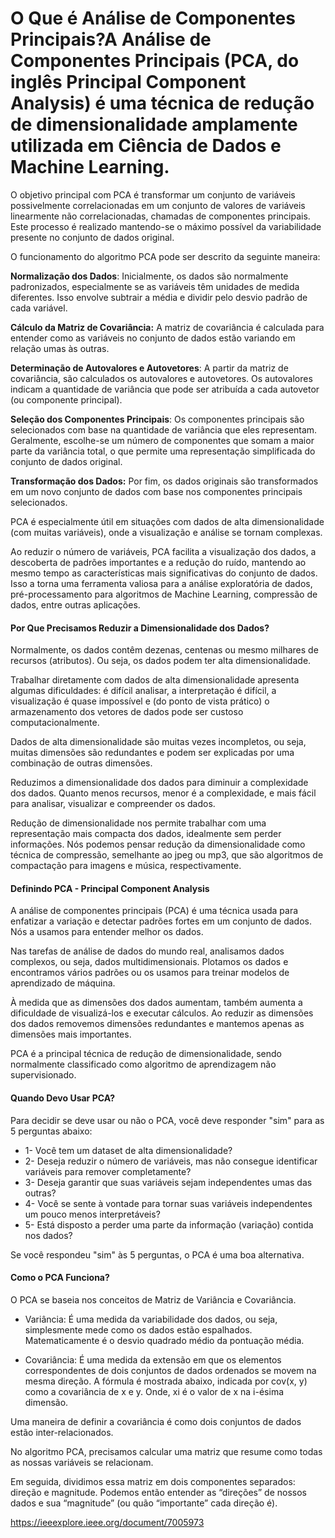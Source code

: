 # O Que é Análise de Componentes Principais?A Análise de Componentes Principais (PCA, do inglês Principal Component Analysis) é uma técnica de redução de dimensionalidade amplamente utilizada em Ciência de Dados e Machine Learning.

O objetivo principal com PCA é transformar um conjunto de variáveis possivelmente correlacionadas em um conjunto de valores de variáveis linearmente não correlacionadas, chamadas de componentes principais. Este processo é realizado mantendo-se o máximo possível da variabilidade presente no conjunto de dados original.

O funcionamento do algoritmo PCA pode ser descrito da seguinte maneira:

**Normalização dos Dados**: Inicialmente, os dados são normalmente padronizados, especialmente se as variáveis têm unidades de medida diferentes. Isso envolve subtrair a média e dividir pelo desvio padrão de cada variável.

**Cálculo da Matriz de Covariância:** A matriz de covariância é calculada para entender como as variáveis no conjunto de dados estão variando em relação umas às outras.

**Determinação de Autovalores e Autovetores**: A partir da matriz de covariância, são calculados os autovalores e autovetores. Os autovalores indicam a quantidade de variância que pode ser atribuída a cada autovetor (ou componente principal).

**Seleção dos Componentes Principais**: Os componentes principais são selecionados com base na quantidade de variância que eles representam. Geralmente, escolhe-se um número de componentes que somam a maior parte da variância total, o que permite uma representação simplificada do conjunto de dados original.

**Transformação dos Dados:** Por fim, os dados originais são transformados em um novo conjunto de dados com base nos componentes principais selecionados.

PCA é especialmente útil em situações com dados de alta dimensionalidade (com muitas variáveis), onde a visualização e análise se tornam complexas.

Ao reduzir o número de variáveis, PCA facilita a visualização dos dados, a descoberta de padrões importantes e a redução do ruído, mantendo ao mesmo tempo as características mais significativas do conjunto de dados. Isso a torna uma ferramenta valiosa para a análise exploratória de dados, pré-processamento para algoritmos de Machine Learning, compressão de dados, entre outras aplicações.

#### Por Que Precisamos Reduzir a Dimensionalidade dos Dados?

Normalmente, os dados contêm dezenas, centenas ou mesmo milhares de recursos (atributos). Ou seja, os dados podem ter alta dimensionalidade. 

Trabalhar diretamente com dados de alta dimensionalidade apresenta algumas dificuldades: é difícil analisar, a interpretação é difícil, a visualização é quase impossível e (do ponto de vista prático) o armazenamento dos vetores de dados pode ser custoso computacionalmente. 

Dados de alta dimensionalidade são muitas vezes incompletos, ou seja, muitas dimensões são redundantes e podem ser explicadas por uma combinação de outras dimensões. 

Reduzimos a dimensionalidade dos dados para diminuir a complexidade dos dados. Quanto menos recursos, menor é a complexidade, e mais fácil para analisar, visualizar e compreender os dados.

Redução de dimensionalidade nos permite trabalhar com uma representação mais compacta dos dados, idealmente sem perder informações. Nós podemos pensar redução da dimensionalidade como técnica de compressão, semelhante ao jpeg ou mp3, que são algoritmos de compactação para imagens e música, respectivamente.

#### Definindo PCA - Principal Component Analysis

A análise de componentes principais (PCA) é uma técnica usada para enfatizar a variação e detectar padrões fortes em um conjunto de dados. Nós a usamos para entender melhor os dados.

Nas tarefas de análise de dados do mundo real, analisamos dados complexos, ou seja, dados multidimensionais. Plotamos os dados e encontramos vários padrões ou os usamos para treinar modelos de aprendizado de máquina. 

À medida que as dimensões dos dados aumentam, também aumenta a dificuldade de visualizá-los e executar cálculos. Ao reduzir as dimensões dos dados removemos dimensões redundantes e mantemos apenas as dimensões mais importantes.

PCA é a principal técnica de redução de dimensionalidade, sendo normalmente classificado como algoritmo de aprendizagem não supervisionado.

#### Quando Devo Usar PCA?

Para decidir se deve usar ou não o PCA, você deve responder "sim" para as 5 perguntas abaixo:

* 1- Você tem um dataset de alta dimensionalidade?
* 2- Deseja reduzir o número de variáveis, mas não consegue identificar variáveis para remover completamente?
* 3- Deseja garantir que suas variáveis sejam independentes umas das outras?
* 4- Você se sente à vontade para tornar suas variáveis independentes um pouco menos interpretáveis?
* 5- Está disposto a perder uma parte da informação (variação) contida nos dados?

Se você respondeu "sim" às 5 perguntas, o PCA é uma boa alternativa. 

#### Como o PCA Funciona?

O PCA se baseia nos conceitos de Matriz de Variância e Covariância.

* Variância: É uma medida da variabilidade dos dados, ou seja, simplesmente mede como os dados estão espalhados. Matematicamente é o desvio quadrado médio da pontuação média. 

* Covariância: É uma medida da extensão em que os elementos correspondentes de dois conjuntos de dados ordenados se movem na mesma direção. A fórmula é mostrada abaixo, indicada por cov(x, y) como a covariância de x e y. Onde, xi é o valor de x na i-ésima dimensão.

Uma maneira de definir a covariância é como dois conjuntos de dados estão inter-relacionados.

No algoritmo PCA, precisamos calcular uma matriz que resume como todas as nossas variáveis se relacionam.

Em seguida, dividimos essa matriz em dois componentes separados: direção e magnitude. Podemos então entender as “direções” de nossos dados e sua “magnitude” (ou quão “importante” cada direção é). 


https://ieeexplore.ieee.org/document/7005973